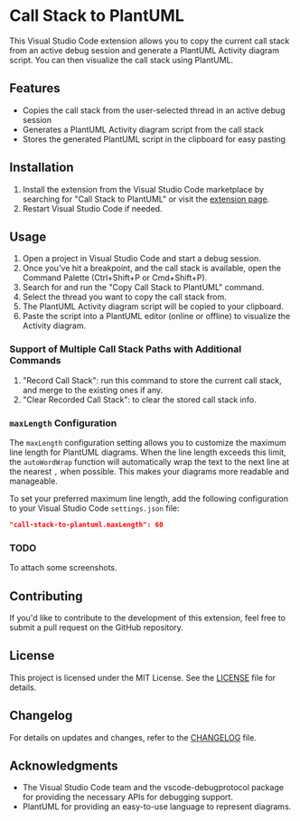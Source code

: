 # Call Stack to PlantUML

This Visual Studio Code extension allows you to copy the current call stack from an active debug session and generate a PlantUML Activity diagram script. You can then visualize the call stack using PlantUML.

## Features

- Copies the call stack from the user-selected thread in an active debug session
- Generates a PlantUML Activity diagram script from the call stack
- Stores the generated PlantUML script in the clipboard for easy pasting

## Installation

1. Install the extension from the Visual Studio Code marketplace by searching for "Call Stack to PlantUML" or visit the [extension page](https://marketplace.visualstudio.com/items?itemName=your-publisher-name.call-stack-to-plantuml).
2. Restart Visual Studio Code if needed.

## Usage

1. Open a project in Visual Studio Code and start a debug session.
2. Once you've hit a breakpoint, and the call stack is available, open the Command Palette (Ctrl+Shift+P or Cmd+Shift+P).
3. Search for and run the "Copy Call Stack to PlantUML" command.
4. Select the thread you want to copy the call stack from.
5. The PlantUML Activity diagram script will be copied to your clipboard.
6. Paste the script into a PlantUML editor (online or offline) to visualize the Activity diagram.

### Support of Multiple Call Stack Paths with Additional Commands

1. "Record Call Stack": run this command to store the current call stack, and merge to the existing ones if any.
2. "Clear Recorded Call Stack": to clear the stored call stack info.

### `maxLength` Configuration

The `maxLength` configuration setting allows you to customize the maximum line length for PlantUML diagrams. When the line length exceeds this limit, the `autoWordWrap` function will automatically wrap the text to the next line at the nearest `,` when possible. This makes your diagrams more readable and manageable.

To set your preferred maximum line length, add the following configuration to your Visual Studio Code `settings.json` file:

```json
"call-stack-to-plantuml.maxLength": 60
```

### TODO 

To attach some screenshots.

## Contributing

If you'd like to contribute to the development of this extension, feel free to submit a pull request on the GitHub repository.

## License

This project is licensed under the MIT License. See the [LICENSE](LICENSE) file for details.

## Changelog

For details on updates and changes, refer to the [CHANGELOG](CHANGELOG.md) file.

## Acknowledgments

- The Visual Studio Code team and the vscode-debugprotocol package for providing the necessary APIs for debugging support.
- PlantUML for providing an easy-to-use language to represent diagrams.